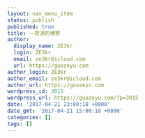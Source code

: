 ```yaml
---
layout: nav_menu_item
status: publish
published: true
title: 一夜涕的博客
author:
  display_name: ZE3kr
  login: ZE3kr
  email: ze3kr@icloud.com
  url: https://guozeyu.com
author_login: ZE3kr
author_email: ze3kr@icloud.com
author_url: https://guozeyu.com
wordpress_id: 3015
wordpress_url: https://guozeyu.com/?p=3015
date: '2017-04-21 23:00:18 +0800'
date_gmt: '2017-04-21 15:00:18 +0800'
categories: []
tags: []
---
```


